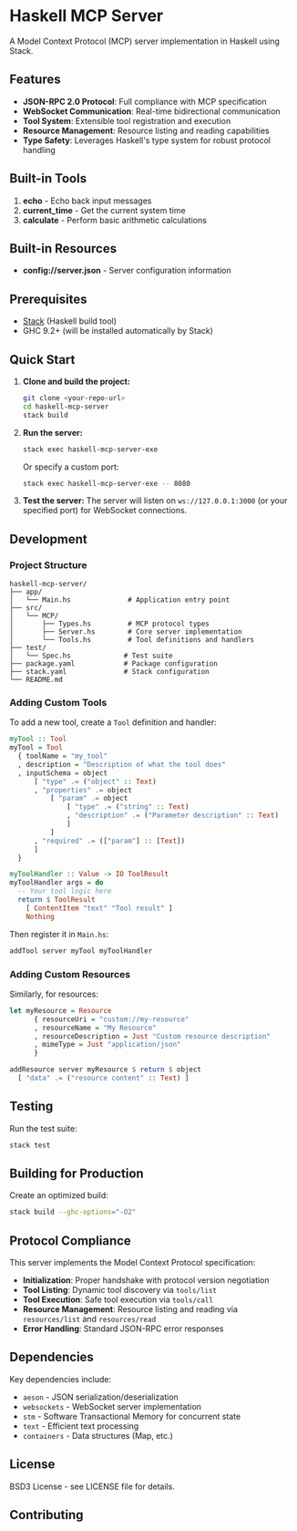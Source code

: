 # Haskell MCP Server

A Model Context Protocol (MCP) server implementation in Haskell using Stack.

## Features

- **JSON-RPC 2.0 Protocol**: Full compliance with MCP specification
- **WebSocket Communication**: Real-time bidirectional communication
- **Tool System**: Extensible tool registration and execution
- **Resource Management**: Resource listing and reading capabilities
- **Type Safety**: Leverages Haskell's type system for robust protocol handling

## Built-in Tools

1. **echo** - Echo back input messages
2. **current_time** - Get the current system time
3. **calculate** - Perform basic arithmetic calculations

## Built-in Resources

- **config://server.json** - Server configuration information

## Prerequisites

- [Stack](https://docs.haskellstack.org/en/stable/README/) (Haskell build tool)
- GHC 9.2+ (will be installed automatically by Stack)

## Quick Start

1. **Clone and build the project:**
   ```bash
   git clone <your-repo-url>
   cd haskell-mcp-server
   stack build
   ```

2. **Run the server:**
   ```bash
   stack exec haskell-mcp-server-exe
   ```

   Or specify a custom port:
   ```bash
   stack exec haskell-mcp-server-exe -- 8080
   ```

3. **Test the server:**
   The server will listen on `ws://127.0.0.1:3000` (or your specified port) for WebSocket connections.

## Development

### Project Structure

```
haskell-mcp-server/
├── app/
│   └── Main.hs              # Application entry point
├── src/
│   └── MCP/
│       ├── Types.hs         # MCP protocol types
│       ├── Server.hs        # Core server implementation
│       └── Tools.hs         # Tool definitions and handlers
├── test/
│   └── Spec.hs             # Test suite
├── package.yaml            # Package configuration
├── stack.yaml              # Stack configuration
└── README.md
```

### Adding Custom Tools

To add a new tool, create a `Tool` definition and handler:

```haskell
myTool :: Tool
myTool = Tool
  { toolName = "my_tool"
  , description = "Description of what the tool does"
  , inputSchema = object
      [ "type" .= ("object" :: Text)
      , "properties" .= object
          [ "param" .= object
              [ "type" .= ("string" :: Text)
              , "description" .= ("Parameter description" :: Text)
              ]
          ]
      , "required" .= (["param"] :: [Text])
      ]
  }

myToolHandler :: Value -> IO ToolResult
myToolHandler args = do
  -- Your tool logic here
  return $ ToolResult
    [ ContentItem "text" "Tool result" ]
    Nothing
```

Then register it in `Main.hs`:

```haskell
addTool server myTool myToolHandler
```

### Adding Custom Resources

Similarly, for resources:

```haskell
let myResource = Resource
      { resourceUri = "custom://my-resource"
      , resourceName = "My Resource"
      , resourceDescription = Just "Custom resource description"
      , mimeType = Just "application/json"
      }

addResource server myResource $ return $ object
  [ "data" .= ("resource content" :: Text) ]
```

## Testing

Run the test suite:

```bash
stack test
```

## Building for Production

Create an optimized build:

```bash
stack build --ghc-options="-O2"
```

## Protocol Compliance

This server implements the Model Context Protocol specification:

- **Initialization**: Proper handshake with protocol version negotiation
- **Tool Listing**: Dynamic tool discovery via `tools/list`
- **Tool Execution**: Safe tool execution via `tools/call`
- **Resource Management**: Resource listing and reading via `resources/list` and `resources/read`
- **Error Handling**: Standard JSON-RPC error responses

## Dependencies

Key dependencies include:

- `aeson` - JSON serialization/deserialization
- `websockets` - WebSocket server implementation
- `stm` - Software Transactional Memory for concurrent state
- `text` - Efficient text processing
- `containers` - Data structures (Map, etc.)

## License

BSD3 License - see LICENSE file for details.

## Contributing
